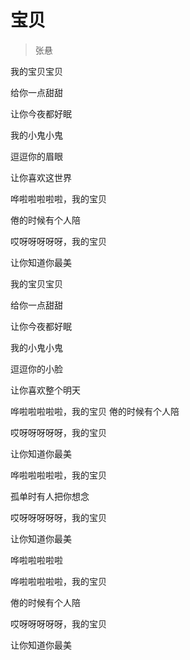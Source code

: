 # 宝贝
> 张悬

我的宝贝宝贝

给你一点甜甜

让你今夜都好眠

我的小鬼小鬼

逗逗你的眉眼

让你喜欢这世界

哗啦啦啦啦啦，我的宝贝

倦的时候有个人陪

哎呀呀呀呀呀，我的宝贝

让你知道你最美

我的宝贝宝贝

给你一点甜甜

让你今夜都好眠

我的小鬼小鬼

逗逗你的小脸

让你喜欢整个明天

哗啦啦啦啦啦，我的宝贝
倦的时候有个人陪

哎呀呀呀呀呀，我的宝贝

让你知道你最美

哗啦啦啦啦啦，我的宝贝

孤单时有人把你想念

哎呀呀呀呀呀，我的宝贝

让你知道你最美

哗啦啦啦啦啦

哗啦啦啦啦啦，我的宝贝

倦的时候有个人陪

哎呀呀呀呀呀，我的宝贝

让你知道你最美